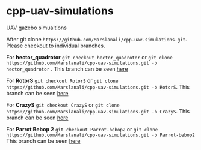 # cpp-uav-simulations
UAV gazebo simualtions

After git clone `https://github.com/Marslanali/cpp-uav-simulations.git`. Please checkout to individual branches.

For **hector_quadrotor** `git checkout hector_quadrotor` or `git clone https://github.com/Marslanali/cpp-uav-simulations.git -b hector_quadrotor` .
This branch can be seen <a href="https://github.com/Marslanali/cpp-uav-simulations/tree/hector_quadrotor">here</a>

For **RotorS** `git checkout RotorS` or `git clone https://github.com/Marslanali/cpp-uav-simulations.git -b RotorS`.
This branch can be seen <a href="https://github.com/Marslanali/cpp-uav-simulations/tree/RotorS">here</a>

For **CrazyS** `git checkout CrazyS` or `git clone https://github.com/Marslanali/cpp-uav-simulations.git -b CrazyS`.
This branch can be seen <a href="https://github.com/Marslanali/cpp-uav-simulations/tree/hector_quadrotor">here</a>

For **Parrot Bebop 2** `git checkout Parrot-bebop2` or `git clone https://github.com/Marslanali/cpp-uav-simulations.git -b Parrot-bebop2`
 This branch can be seen  <a href="https://github.com/Marslanali/cpp-uav-simulations/tree/Parrot-bebop2">here</a>


